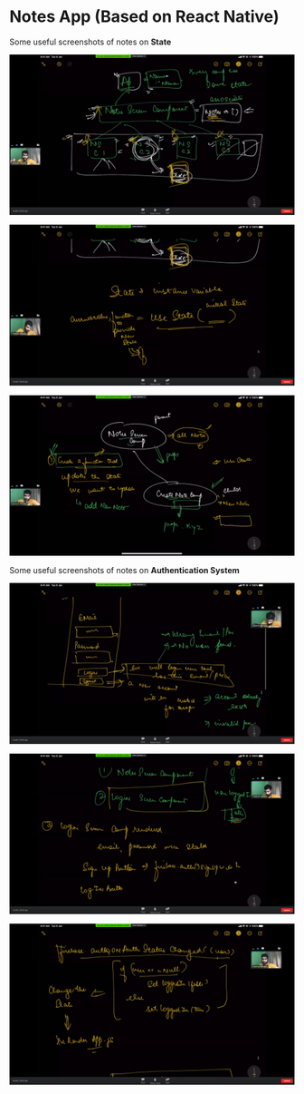 # Notes App (Based on React Native)

Some useful screenshots of notes on **State**

![image1](/Lecture%20(RN)%20Screenshots/Screenshot%20from%202020-07-29%2018-33-58.png "1")

![image2](/Lecture%20(RN)%20Screenshots/Screenshot%20from%202020-07-29%2018-36-41.png "2")

![image3](/Lecture%20(RN)%20Screenshots/Screenshot%20from%202020-07-29%2019-06-26.png "3")

Some useful screenshots of notes on **Authentication System**

![image4](/Lecture%20(RN)%20Screenshots/Screenshot%20from%202020-07-30%2018-52-12.png "4")

![image5](/Lecture%20(RN)%20Screenshots/Screenshot%20from%202020-07-30%2019-51-32.png "5")

![image6](/Lecture%20(RN)%20Screenshots/Screenshot%20from%202020-07-30%2019-55-54.png "6")
